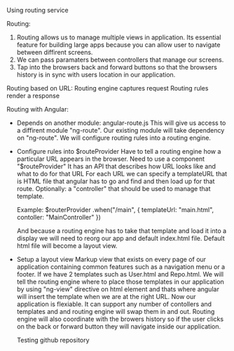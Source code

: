 Using routing service

Routing:
1. Routing allows us to manage multiple views in application. Its essential feature for building large apps because 
you can allow user to navigate between diffirent screens.
2. We can pass paramaters between controllers that manage our screens.
3. Tap into the browsers back and forward buttons so that the browsers history is in sync with users location in our application.
 
Routing based on URL:
Routing engine captures request
Routing rules render a response

Routing with Angular:
- Depends on another module: angular-route.js
  This will give us access to a diffirent module "ng-route". 
  Our existing module will take dependency on "ng-route".
  We will configure routing rules into a routing engine.
- Configure rules into $routeProvider
  Have to tell a routing engine how a particular URL appears in the browser.
  Need to use a component "$routeProvider"
  It has an API that describes how URL looks like and what to do for that URL
  For each URL we can specify a templateURL that is HTML file that angular has to go and find and then load up for that route.
  Optionally: a "controller" that should be used to manage that template.

  Example:
    $routerProvider
      .when("/main", {
        templateUrl: "main.html",
        contoller: "MainController" 
      })

  And because a routing engine has to take that template and load it into a display we will need to reorg our app and default index.html file.
  Default html file will become a layout view. 
- Setup a layout view
  Markup view that exists on every page of our application containing common features such as a navigation menu or a footer.
  If we have 2 templates such as User.html and Repo.html. We will tell the routing engine where to place those templates in our application
  by using "ng-view" directive on html element and thats where angular will insert the template when we are at the right URL.
  Now our application is flexiable. It can support any number of contollers and templates and and routing engine will swap them in and out.
  Routing engine  will also coordinate with the browers history so if the user clicks on the back or forward button they will navigate inside our application.

  Testing github repository